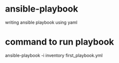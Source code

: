 # ansible-playbook
writing ansible playbook using yaml
# command to run playbook
ansible-playbook -i inventory first_playbook.yml
